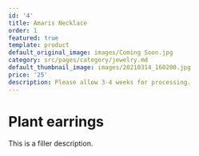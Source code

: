 ```yaml
---
id: '4'
title: Amaris Necklace
order: 1
featured: true
template: product
default_original_image: images/Coming Soon.jpg
category: src/pages/category/jewelry.md
default_thumbnail_image: images/20210314_160200.jpg
price: '25'
description: Please allow 3-4 weeks for processing.
---
```

# Plant earrings

This is a filler description.
